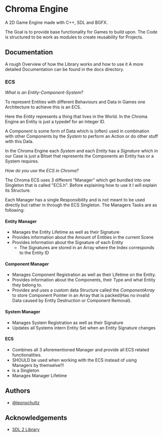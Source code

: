
# Chroma Engine
A 2D Game Engine made with C++, SDL and BGFX.

The Goal is to provide base functionality for Games to build upon.
The Code is structured to be work as modules to create reusability for Projects.

## Documentation
A rough Overview of how the Library works and how to use it
A more detailed Documentation can be found in the docs directory.

### ECS
*What is an Entity-Component-System?*

To represent Entities with different Behaviours and Data in Games one Architecture
to achieve this is an ECS.

Here the *Entity* represents a thing that lives in the World.
In the Chroma Engine an Entity is just a typedef for an Integer ID.

A *Component* is some form of Data which is (often) used in combination with other Components by the *System* to perform an Action or do other stuff with this Data.

In the Chroma Engine each *System* and each *Entity* has a *Signature* which in our Case is just a Bitset that represents the Components an Entity has or a System requires.

*How do you use the ECS in Chroma?*

The Chroma ECS uses 3 different "Manager" which get bundled into one Singleton that is called "ECS.h". Before explaining how to use it I will explain its Structure.

Each Manager has a single Responsibility and is not meant to be used directly but rather in through the ECS Singleton. The Managers Tasks are as following:

#### Entity Manager
- Manages the Entity Lifetime as well as their Signature
- Provides information about the Amount of Entities in the current Scene
- Provides information about the Signature of each Entity
    - The Signatures are stored in an Array where the Index corresponds to the Entity ID

#### Component Manager
- Manages Component Registration as well as their Lifetime on the Entity.
- Provides information about the Components, their Type and what Entity they belong to.
- Provides and uses a custom data Structure called the *ComponentArray* to store Component Pointer in an Array that is packed(Has no invalid Data caused by Entity Destruction or Component Removal).

#### System Manager
- Manages System Registration as well as their Signature
- Updates all Systems intern Entity Set when an Entity Signature changes

#### ECS
- Combines all 3 aforementioned Manager and provide all ECS related functionalities.
- SHOULD be used when working with the ECS instead of using Managers by themselve!!!
- Is a Singleton
- Manages Manager Lifetime
## Authors

- [@leonschultz](https://github.com/ProdByTENSHI)

## Acknowledgements

- [SDL 2 Library](https://www.libsdl.org/)
